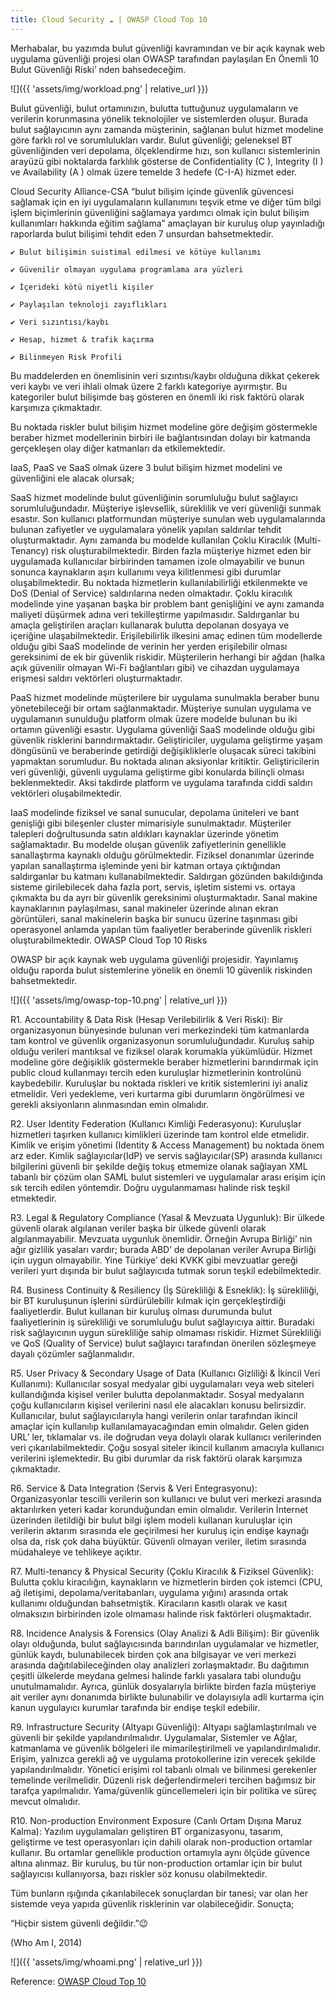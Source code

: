 ```yaml
---
title: Cloud Security ☁ | OWASP Cloud Top 10
---
```


Merhabalar, bu yazımda bulut güvenliği kavramından ve bir açık kaynak web uygulama güvenliği projesi olan OWASP tarafından paylaşılan En Önemli 10 Bulut Güvenliği Riski’ nden bahsedeceğim.

![]({{ 'assets/img/workload.png' | relative_url }})

Bulut güvenliği, bulut ortamınızın, bulutta tuttuğunuz uygulamaların ve verilerin korunmasına yönelik teknolojiler ve sistemlerden oluşur. Burada bulut sağlayıcının aynı zamanda müşterinin, sağlanan bulut hizmet modeline göre farklı rol ve sorumlulukları vardır. Bulut güvenliği; geleneksel BT güvenliğinden veri depolama, ölçeklendirme hızı, son kullanıcı sistemlerinin arayüzü gibi noktalarda farklılık gösterse de Confidentiality (C ), Integrity (I ) ve Availability (A ) olmak üzere temelde 3 hedefe (C-I-A) hizmet eder.

Cloud Security Alliance-CSA “bulut bilişim içinde güvenlik güvencesi sağlamak için en iyi uygulamaların kullanımını teşvik etme ve diğer tüm bilgi işlem biçimlerinin güvenliğini sağlamaya yardımcı olmak için bulut bilişim kullanımları hakkında eğitim sağlama” amaçlayan bir kuruluş olup yayınladığı raporlarda bulut bilişimi tehdit eden 7 unsurdan bahsetmektedir.

    ✔ Bulut bilişimin suistimal edilmesi ve kötüye kullanımı

    ✔ Güvenilir olmayan uygulama programlama ara yüzleri

    ✔ İçerideki kötü niyetli kişiler

    ✔ Paylaşılan teknoloji zayıflıkları

    ✔ Veri sızıntısı/kaybı

    ✔ Hesap, hizmet & trafik kaçırma

    ✔ Bilinmeyen Risk Profili

Bu maddelerden en önemlisinin veri sızıntısı/kaybı olduğuna dikkat çekerek veri kaybı ve veri ihlali olmak üzere 2 farklı kategoriye ayırmıştır. Bu kategoriler bulut bilişimde baş gösteren en önemli iki risk faktörü olarak karşımıza çıkmaktadır.

Bu noktada riskler bulut bilişim hizmet modeline göre değişim göstermekle beraber hizmet modellerinin birbiri ile bağlantısından dolayı bir katmanda gerçekleşen olay diğer katmanları da etkilemektedir.

IaaS, PaaS ve SaaS olmak üzere 3 bulut bilişim hizmet modelini ve güvenliğini ele alacak olursak;

SaaS hizmet modelinde bulut güvenliğinin sorumluluğu bulut sağlayıcı sorumluluğundadır. Müşteriye işlevsellik, süreklilik ve veri güvenliği sunmak esastır. Son kullanıcı platformundan müşteriye sunulan web uygulamalarında bulunan zafiyetler ve uygulamalara yönelik yapılan saldırılar tehdit oluşturmaktadır. Aynı zamanda bu modelde kullanılan Çoklu Kiracılık (Multi-Tenancy) risk oluşturabilmektedir. Birden fazla müşteriye hizmet eden bir uygulamada kullanıcılar birbirinden tamamen izole olmayabilir ve bunun sonunca kaynakların aşırı kullanımı veya kilitlenmesi gibi durumlar oluşabilmektedir. Bu noktada hizmetlerin kullanılabilirliği etkilenmekte ve DoS (Denial of Service) saldırılarına neden olmaktadır. Çoklu kiracılık modelinde yine yaşanan başka bir problem bant genişliğini ve aynı zamanda maliyeti düşürmek adına veri tekilleştirme yapılmasıdır. Saldırganlar bu amaçla geliştirilen araçları kullanarak bulutta depolanan dosyaya ve içeriğine ulaşabilmektedir. Erişilebilirlik ilkesini amaç edinen tüm modellerde olduğu gibi SaaS modelinde de verinin her yerden erişilebilir olması gereksinimi de ek bir güvenlik riskidir. Müşterilerin herhangi bir ağdan (halka açık güvenilir olmayan Wi-Fi bağlantıları gibi) ve cihazdan uygulamaya erişmesi saldırı vektörleri oluşturmaktadır.

PaaS hizmet modelinde müşterilere bir uygulama sunulmakla beraber bunu yönetebileceği bir ortam sağlanmaktadır. Müşteriye sunulan uygulama ve uygulamanın sunulduğu platform olmak üzere modelde bulunan bu iki ortamın güvenliği esastır. Uygulama güvenliği SaaS modelinde olduğu gibi güvenlik risklerini barındırmaktadır. Geliştiriciler, uygulama geliştirme yaşam döngüsünü ve beraberinde getirdiği değişikliklerle oluşacak süreci takibini yapmaktan sorumludur. Bu noktada alınan aksiyonlar kritiktir. Geliştiricilerin veri güvenliği, güvenli uygulama geliştirme gibi konularda bilinçli olması beklenmektedir. Aksi takdirde platform ve uygulama tarafında ciddi saldırı vektörleri oluşabilmektedir.

IaaS modelinde fiziksel ve sanal sunucular, depolama üniteleri ve bant genişliği gibi bileşenler cluster mimarisiyle sunulmaktadır. Müşteriler talepleri doğrultusunda satın aldıkları kaynaklar üzerinde yönetim sağlamaktadır. Bu modelde oluşan güvenlik zafiyetlerinin genellikle sanallaştırma kaynaklı olduğu görülmektedir. Fiziksel donanımlar üzerinde yapılan sanallaştırma işleminde yeni bir katman ortaya çıktığından saldırganlar bu katmanı kullanabilmektedir. Saldırgan gözünden bakıldığında sisteme girilebilecek daha fazla port, servis, işletim sistemi vs. ortaya çıkmakta bu da ayrı bir güvenlik gereksinimi oluşturmaktadır. Sanal makine kaynaklarının paylaşılması, sanal makineler üzerinde alınan ekran görüntüleri, sanal makinelerin başka bir sunucu üzerine taşınması gibi operasyonel anlamda yapılan tüm faaliyetler beraberinde güvenlik riskleri oluşturabilmektedir.
OWASP Cloud Top 10 Risks

OWASP bir açık kaynak web uygulama güvenliği projesidir. Yayınlamış olduğu raporda bulut sistemlerine yönelik en önemli 10 güvenlik riskinden bahsetmektedir.

![]({{ 'assets/img/owasp-top-10.png' | relative_url }})

R1. Accountability & Data Risk (Hesap Verilebilirlik & Veri Riski): Bir organizasyonun bünyesinde bulunan veri merkezindeki tüm katmanlarda tam kontrol ve güvenlik organizasyonun sorumluluğundadır. Kuruluş sahip olduğu verileri mantıksal ve fiziksel olarak korumakla yükümlüdür. Hizmet modeline göre değişiklik göstermekle beraber hizmetlerini barındırmak için public cloud kullanmayı tercih eden kuruluşlar hizmetlerinin kontrolünü kaybedebilir. Kuruluşlar bu noktada riskleri ve kritik sistemlerini iyi analiz etmelidir. Veri yedekleme, veri kurtarma gibi durumların öngörülmesi ve gerekli aksiyonların alınmasından emin olmalıdır.

R2. User Identity Federation (Kullanıcı Kimliği Federasyonu): Kuruluşlar hizmetleri taşırken kullanıcı kimlikleri üzerinde tam kontrol elde etmelidir. Kimlik ve erişim yönetimi (Identity & Access Management) bu noktada önem arz eder. Kimlik sağlayıcılar(IdP) ve servis sağlayıcılar(SP) arasında kullanıcı bilgilerini güvenli bir şekilde değiş tokuş etmemize olanak sağlayan XML tabanlı bir çözüm olan SAML bulut sistemleri ve uygulamalar arası erişim için sık tercih edilen yöntemdir. Doğru uygulanmaması halinde risk teşkil etmektedir.

R3. Legal & Regulatory Compliance (Yasal & Mevzuata Uygunluk): Bir ülkede güvenli olarak algılanan veriler başka bir ülkede güvenli olarak algılanmayabilir. Mevzuata uygunluk önemlidir. Örneğin Avrupa Birliği’ nin ağır gizlilik yasaları vardır; burada ABD’ de depolanan veriler Avrupa Birliği için uygun olmayabilir. Yine Türkiye’ deki KVKK gibi mevzuatlar gereği verileri yurt dışında bir bulut sağlayıcıda tutmak sorun teşkil edebilmektedir.

R4. Business Continuity & Resiliency (İş Sürekliliği & Esneklik): İş sürekliliği, bir BT kuruluşunun işlerini sürdürülebilir kılmak için gerçekleştirdiği faaliyetlerdir. Bulut kullanan bir kuruluş olması durumunda bulut faaliyetlerinin iş sürekliliği ve sorumluluğu bulut sağlayıcıya aittir. Buradaki risk sağlayıcının uygun sürekliliğe sahip olmaması riskidir. Hizmet Sürekliliği ve QoS (Quality of Service) bulut sağlayıcı tarafından önerilen sözleşmeye dayalı çözümler sağlanmalıdır.

R5. User Privacy & Secondary Usage of Data (Kullanıcı Gizliliği & İkincil Veri Kullanımı): Kullanıcılar sosyal medyalar gibi uygulamaları veya web siteleri kullandığında kişisel veriler bulutta depolanmaktadır. Sosyal medyaların çoğu kullanıcıların kişisel verilerini nasıl ele alacakları konusu belirsizdir. Kullanıcılar, bulut sağlayıcılarıyla hangi verilerin onlar tarafından ikincil amaçlar için kullanılıp kullanılamayacağından emin olmalıdır. Gelen giden URL’ ler, tıklamalar vs. ile doğrudan veya dolaylı olarak kullanıcı verilerinden veri çıkarılabilmektedir. Çoğu sosyal siteler ikincil kullanım amacıyla kullanıcı verilerini işlemektedir. Bu gibi durumlar da risk faktörü olarak karşımıza çıkmaktadır.

R6. Service & Data Integration (Servis & Veri Entegrasyonu): Organizasyonlar tescilli verilerin son kullanıcı ve bulut veri merkezi arasında aktarılırken yeteri kadar korunduğundan emin olmalıdır. Verilerin İnternet üzerinden iletildiği bir bulut bilgi işlem modeli kullanan kuruluşlar için verilerin aktarım sırasında ele geçirilmesi her kuruluş için endişe kaynağı olsa da, risk çok daha büyüktür. Güvenli olmayan veriler, iletim sırasında müdahaleye ve tehlikeye açıktır.

R7. Multi-tenancy & Physical Security (Çoklu Kiracılık & Fiziksel Güvenlik): Bulutta çoklu kiracılığın, kaynakların ve hizmetlerin birden çok istemci (CPU, ağ iletişimi, depolama/veritabanları, uygulama yığını) arasında ortak kullanımı olduğundan bahsetmiştik. Kiracıların kasıtlı olarak ve kasıt olmaksızın birbirinden izole olmaması halinde risk faktörleri oluşmaktadır.

R8. Incidence Analysis & Forensics (Olay Analizi & Adli Bilişim): Bir güvenlik olayı olduğunda, bulut sağlayıcısında barındırılan uygulamalar ve hizmetler, günlük kaydı, bulunabilecek birden çok ana bilgisayar ve veri merkezi arasında dağıtılabileceğinden olay analizleri zorlaşmaktadır.
Bu dağıtımın çeşitli ülkelerde meydana gelmesi halinde farklı yasalara tabi olunduğu unutulmamalıdır. Ayrıca, günlük dosyalarıyla birlikte birden fazla müşteriye ait veriler aynı donanımda birlikte bulunabilir ve dolayısıyla adli kurtarma için kanun uygulayıcı kurumlar tarafında bir endişe teşkil edebilir.

R9. Infrastructure Security (Altyapı Güvenliği): Altyapı sağlamlaştırılmalı ve güvenli bir şekilde yapılandırılmalıdır. Uygulamalar, Sistemler ve Ağlar, katmanlama ve güvenlik bölgeleri ile mimarileştirilmeli ve yapılandırılmalıdır. Erişim, yalnızca gerekli ağ ve uygulama protokollerine izin verecek şekilde yapılandırılmalıdır. Yönetici erişimi rol tabanlı olmalı ve bilinmesi gerekenler temelinde verilmelidir. Düzenli risk değerlendirmeleri tercihen bağımsız bir tarafça yapılmalıdır. Yama/güvenlik güncellemeleri için bir politika ve süreç mevcut olmalıdır.

R10. Non-production Environment Exposure (Canlı Ortam Dışına Maruz Kalma): Yazılım uygulamaları geliştiren BT organizasyonu, tasarım, geliştirme ve test operasyonları için dahili olarak non-production ortamlar kullanır. Bu ortamlar genellikle production ortamıyla aynı ölçüde güvence altına alınmaz. Bir kuruluş, bu tür non-production ortamlar için bir bulut sağlayıcısı kullanıyorsa, bazı riskler söz konusu olabilmektedir.

Tüm bunların ışığında çıkarılabilecek sonuçlardan bir tanesi; var olan her sistemde veya yapıda güvenlik risklerinin var olabileceğidir. Sonuçta;

“Hiçbir sistem güvenli değildir.”😉

(Who Am I, 2014)

![]({{ 'assets/img/whoami.png' | relative_url }})

Reference:
[OWASP Cloud Top 10](https://owasp.org/www-pdf-archive/OWASP_Cloud_Top_10.pdf)
